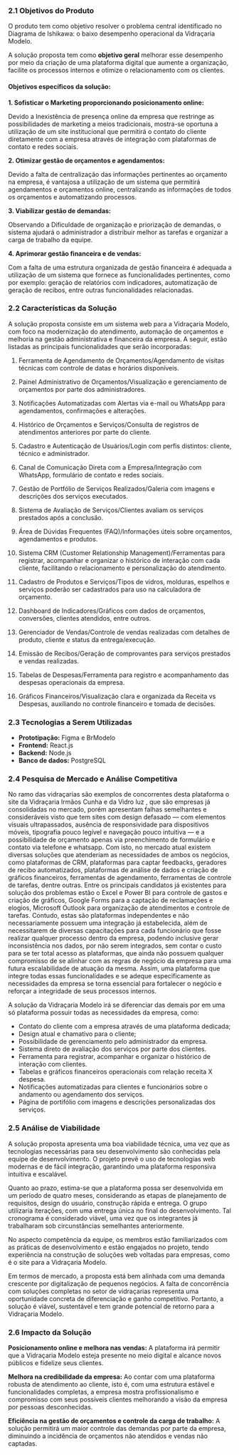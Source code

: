 ### 2.1 Objetivos do Produto
O produto tem como objetivo resolver o problema central identificado no Diagrama de Ishikawa: o baixo desempenho operacional da Vidraçaria Modelo.

A solução proposta tem como **objetivo geral** melhorar esse desempenho por meio da criação de uma plataforma digital que aumente a organização, facilite os processos internos e otimize o relacionamento com os clientes.

#### Objetivos específicos da solução:

**1. Sofisticar o Marketing proporcionando  posicionamento online:** 

Devido a Inexistência de presença online da empresa que restringe as possibilidades de marketing a meios tradicionais,  mostra-se oportuna a  utilização de um site institucional que permitirá o contato do cliente diretamente com a empresa através de integração com plataformas de contato e redes sociais. 

**2. Otimizar gestão de orçamentos e agendamentos:**

Devido a falta de centralização das informações pertinentes ao orçamento na empresa, é vantajosa a utilização de um sistema que permitirá agendamentos e orçamentos online, centralizando as informações de todos os orçamentos e automatizando processos.

**3. Viabilizar gestão de demandas:**

Observando a Dificuldade de organização e priorização de demandas, o sistema ajudará o administrador a distribuir melhor as tarefas e organizar a carga de trabalho da equipe.

**4. Aprimorar gestão financeira e de vendas:**

Com a falta de uma estrutura organizada de gestão financeira é adequada a utilização de um sistema que fornece as funcionalidades pertinentes, como por exemplo: geração de relatórios com indicadores, automatização de geração de recibos, entre outras funcionalidades relacionadas.

### 2.2 Características da Solução
A solução proposta consiste em um sistema web para a Vidraçaria Modelo, com foco na modernização do atendimento, automação de orçamentos e melhoria na gestão administrativa e financeira da empresa. A seguir, estão listadas as principais funcionalidades que serão incorporadas:

1. Ferramenta de Agendamento de Orçamentos/Agendamento de visitas técnicas com controle de datas e horários disponíveis.

2. Painel Administrativo de Orçamentos/Visualização e gerenciamento de orçamentos por parte dos administradores.

3. Notificações Automatizadas com Alertas via e-mail ou WhatsApp para agendamentos, confirmações e alterações.

4. Histórico de Orçamentos e Serviços/Consulta de registros de atendimentos anteriores por parte do cliente.

5. Cadastro e Autenticação de Usuários/Login com perfis distintos: cliente, técnico e administrador.

6. Canal de Comunicação Direta com a Empresa/Integração com WhatsApp, formulário de contato e redes sociais.

7. Gestão de Portfólio de Serviços Realizados/Galeria com imagens e descrições dos serviços executados.

8. Sistema de Avaliação de Serviços/Clientes avaliam os serviços prestados após a conclusão.

9. Área de Dúvidas Frequentes (FAQ)/Informações úteis sobre orçamentos, agendamentos e produtos.

10. Sistema CRM (Customer Relationship Management)/Ferramentas para registrar, acompanhar e organizar o histórico de interação com cada cliente, facilitando o relacionamento e personalização do atendimento.

11. Cadastro de Produtos e Serviços/Tipos de vidros, molduras, espelhos e serviços poderão ser cadastrados para uso na calculadora de orçamento.

12. Dashboard de Indicadores/Gráficos com dados de orçamentos, conversões, clientes atendidos, entre outros.

13. Gerenciador de Vendas/Controle de vendas realizadas com detalhes de produto, cliente e status da entrega/execução.

14. Emissão de Recibos/Geração de comprovantes para serviços prestados e vendas realizadas.

15. Tabelas de Despesas/Ferramenta para registro e acompanhamento das despesas operacionais da empresa.

16. Gráficos Financeiros/Visualização clara e organizada da Receita vs Despesas, auxiliando no controle financeiro e tomada de decisões.

### 2.3 Tecnologias a Serem Utilizadas

- **Prototipação:** Figma e BrModelo
- **Frontend:** React.js
- **Backend:** Node.js 
- **Banco de dados:** PostgreSQL

### 2.4 Pesquisa de Mercado e Análise Competitiva
No ramo das vidraçarias são exemplos de concorrentes desta plataforma o site da
Vidraçaria Irmãos Cunha e da Vidro luz , que são empresas já consolidadas no mercado,
porém apresentam falhas semelhantes e consideráveis visto que tem sites com design
defasado — com elementos visuais ultrapassados, ausência de responsividade para dispositivos móveis, tipografia pouco legível e navegação pouco intuitiva —  e a possibilidade de orçamento apenas via preenchimento de formulário e contato
via telefone e whatsapp. Com isto, no mercado atual existem diversas soluções que atenderiam as necessidades de ambos os negócios, como plataformas de CRM, plataformas para captar feedbacks, geradores de recibo automatizados, plataformas de análise de dados e criação de gráficos financeiros, ferramentas de agendamento, ferramentas de controle de tarefas, dentre outras. Entre os principais candidatos já existentes para solução dos problemas estão o Excel e Power BI para controle de gastos e criação de gráficos, Google Forms para a captação de reclamações e elogios, Microsoft Outlook para organização de atendimentos e controle de tarefas. Contudo, estas são plataformas independentes e não necessariamente possuem uma integração já estabelecida, além de necessitarem de diversas capacitações para cada funcionário que fosse realizar qualquer processo dentro da empresa, podendo inclusive gerar inconsistência nos dados, por não serem integrados, sem contar o custo para se ter total acesso as plataformas, que ainda não possuem qualquer compromisso de se alinhar com as regras de negócio da empresa para uma futura escalabilidade de atuação da mesma. Assim, uma plataforma que integre todas essas funcionalidades e se adeque especificamente as necessidades da empresa se torna essencial para fortalecer o negócio e reforçar a integridade de seus processos internos.

A solução da Vidraçaria Modelo irá se diferenciar das demais por em uma só plataforma possuir todas as necessidades da empresa, como:


- Contato do cliente com a empresa através de uma plataforma dedicada;
- Design atual e chamativo para o cliente;
- Possibilidade de gerenciamento pelo administrador da empresa.
- Sistema direto de avaliação dos serviços por parte dos clientes.
- Ferramenta para registrar, acompanhar e organizar o histórico de interação com clientes.
- Tabelas e gráficos financeiros operacionais com relação receita X despesa.
- Notificações automatizadas para clientes e funcionários sobre o andamento ou agendamento dos serviços.
- Página de portifólio com imagens e descrições personalizadas dos serviços.

### 2.5 Análise de Viabilidade
A solução proposta apresenta uma boa viabilidade técnica, uma vez que as tecnologias necessárias para seu desenvolvimento são conhecidas pela equipe de desenvolvimento. O projeto prevê o uso de tecnologias web modernas e de fácil integração, garantindo uma plataforma responsiva intuitiva e escalável.

Quanto ao prazo, estima-se que a plataforma possa ser desenvolvida em um período de quatro meses, considerando as etapas de planejamento de requisitos, design do usuário, construção rápida e entrega. O grupo utilizaria iterações, com uma entrega única no final do desenvolvimento. Tal cronograma é considerado viável, uma vez que os integrantes já trabalharam sob circunstâncias semelhantes anteriormente.

No aspecto competência da equipe, os membros estão familiarizados com as práticas de desenvolvimento e estão engajados no projeto, tendo experiência na construção de soluções
web voltadas para empresas, como é o site para a Vidraçaria Modelo. 

Em termos de mercado, a proposta está bem alinhada com uma demanda crescente por digitalização de pequenos negócios. A falta de concorrência com soluções completas no setor de vidraçarias representa uma oportunidade concreta de diferenciação e ganho competitivo. Portanto, a solução é viável, sustentável e tem grande potencial de retorno para a Vidraçaria
Modelo.

### 2.6 Impacto da Solução
**Posicionamento online e melhora nas vendas:** A plataforma irá permitir que a Vidraçaria Modelo esteja presente no meio digital e alcance novos públicos e fidelize seus clientes.

**Melhora na credibilidade da empresa:** Ao contar com uma plataforma robusta de atendimento ao cliente, isto é, com uma estrutura estável e funcionalidades completas, a empresa mostra profissionalismo e compromisso com seus possíveis clientes melhorando a visão da empresa por pessoas desconhecidas.


**Eficiência na gestão de orçamentos e controle da carga de trabalho:** A solução permitirá um maior controle das demandas por parte da empresa, diminuindo a incidência de orçamentos não atendidos e vendas não captadas.

